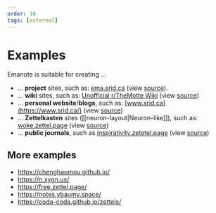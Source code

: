 ```yaml
---
order: 10
tags: [external]
---
```


# Examples

Emanote is suitable for creating ...
* ... **project** sites, such as: [ema.srid.ca](https://ema.srid.ca) (view [source](https://github.com/srid/emanote/tree/master/docs)).
* ... **wiki** sites, such as: [Unofficial r/TheMotte Wiki](https://themotte.zettel.page/) (view [source](https://github.com/Kuratoro/TheMotte.zettel.page))
* ... **personal website**/**blogs**, such as: [www.srid.ca](https://www.srid.ca/) (view [source](https://github.com/srid/www.srid.ca))
* ... **Zettelkasten** sites ([[neuron-layout|Neuron-like]]), such as: [woke.zettel.page](https://woke.zettel.page/) (view [source](https://github.com/Kuratoro/woke.zettel.page))
* ... **public journals**, such as [inspirativity.zetetel.page](https://inspirativity.zettel.page/) (view [source](https://github.com/srid/inspirativity.zettel.page)) 

## More examples

* https://chenghaomou.github.io/
* https://n.xygn.us/
* https://free.zettel.page/
* https://notes.ybaumy.space/
* https://coda-coda.github.io/zettels/
